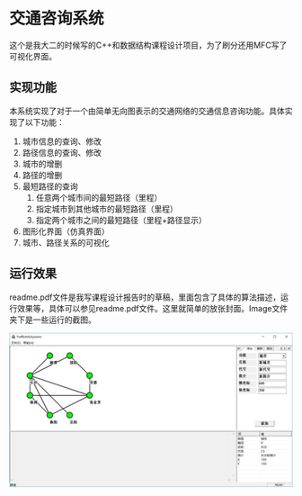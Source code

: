 # 交通咨询系统

这个是我大二的时候写的C++和数据结构课程设计项目，为了刷分还用MFC写了可视化界面。

## 实现功能

  本系统实现了对于一个由简单无向图表示的交通网络的交通信息咨询功能。具体实现了以下功能：

1. 城市信息的查询、修改
2. 路径信息的查询、修改
3. 城市的增删
4. 路径的增删
5. 最短路径的查询
   1. 任意两个城市间的最短路径（里程）
   2. 指定城市到其他城市的最短路径（里程）
   3. 指定两个城市之间的最短路径（里程+路径显示）
6. 图形化界面（仿真界面）
7. 城市、路径关系的可视化

## 运行效果

readme.pdf文件是我写课程设计报告时的草稿，里面包含了具体的算法描述，运行效果等，具体可以参见readme.pdf文件。这里就简单的放张封面。Image文件夹下是一些运行的截图。

![screenshot](https://github.com/Backl1ght/traffic-infomation-system/blob/master/Image/2.jpg)


